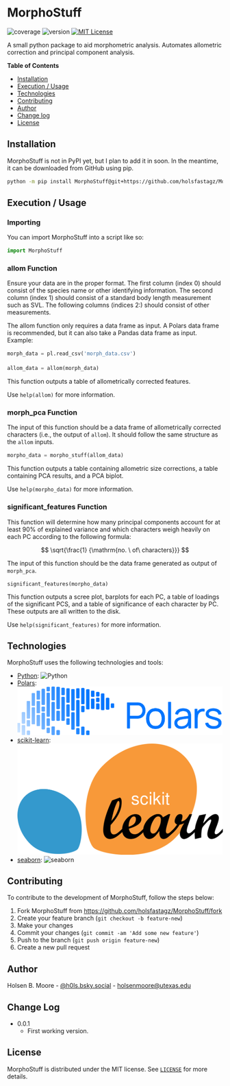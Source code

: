 # MorphoStuff

![coverage](https://img.shields.io/badge/coverage-70%25-yellowgreen)
![version](https://img.shields.io/badge/version-0.0.1-blue)
[![MIT License](https://img.shields.io/badge/License-MIT-green.svg)](https://choosealicense.com/licenses/mit/)

A small python package to aid morphometric analysis. Automates allometric
correction and principal component analysis.

**Table of Contents**
- [Installation](#installation)
- [Execution / Usage](#execution--usage)
- [Technologies](#technologies)
- [Contributing](#contributing)
- [Author](#author)
- [Change log](#change-log)
- [License](#license)

## Installation

MorphoStuff is not in PyPI yet, but I plan to add it in soon. In the meantime,
it can be downloaded from GitHub using pip.

```sh
python -m pip install MorphoStuff@git+https://github.com/holsfastagz/MorphoStuff.git
```

## Execution / Usage

### Importing

You can import MorphoStuff into a script like so:

```python
import MorphoStuff
```

### allom Function

Ensure your data are in the proper format. The first column (index 0)
should consist of the species name or other identifying information. The
second column (index 1) should consist of a standard body length measurement
such as SVL. The following columns (indices 2:) should consist of other
measurements. 

The allom function only requires a data frame as input. A Polars data frame
is recommended, but it can also take a Pandas data frame as input. Example:

```python
morph_data = pl.read_csv('morph_data.csv')

allom_data = allom(morph_data)
```

This function outputs a table of allometrically corrected features.

Use `help(allom)` for more information.

### morph_pca Function

The input of this function should be a data frame of allometrically corrected
characters (i.e., the output of `allom`). It should follow the same structure
as the `allom` inputs.

```python
morpho_data = morpho_stuff(allom_data)
```

This function outputs a table containing allometric size corrections, a table
containing PCA results, and a PCA biplot.

Use `help(morpho_data)` for more information.

### significant_features Function

This function will determine how many principal components account for at least
90% of explained variance and which characters weigh heavily on each PC
according to the following formula:

$$
\sqrt{\frac{1} {\mathrm{no. \ of\ characters}}}
$$

The input of this function should be the data frame generated as output of
`morph_pca`. 

```
significant_features(morpho_data)
```

This function outputs a scree plot, barplots for each PC, a table of loadings
of the significant PCS, and a table of significance of each character by PC.
These outputs are all written to the disk.

Use `help(significant_features)` for more information.

## Technologies

MorphoStuff uses the following technologies and tools:

- [Python](https://www.python.org/): ![Python](https://img.shields.io/badge/python-3670A0?style=for-the-badge&logo=python&logoColor=ffdd54)
- [Polars](https://pola.rs/): ![Polars](https://github.com/pola-rs/polars-static/blob/master/logos/polars_logo_blue_text.svg)
- [scikit-learn](https://scikit-learn.org/stable/): ![scikit-learn](https://github.com/scikit-learn/scikit-learn/blob/main/doc/logos/1280px-scikit-learn-logo.png)
- [seaborn](https://seaborn.pydata.org/): ![seaborn](https://seaborn.pydata.org/_images/logo-wide-lightbg.svg)

## Contributing

To contribute to the development of MorphoStuff, follow the steps below:

1. Fork MorphoStuff from <https://github.com/holsfastagz/MorphoStuff/fork>
2. Create your feature branch (`git checkout -b feature-new`)
3. Make your changes
4. Commit your changes (`git commit -am 'Add some new feature'`)
5. Push to the branch (`git push origin feature-new`)
6. Create a new pull request

## Author

Holsen B. Moore - [@h0ls.bsky.social](https://bsky.app/profile/h0ls.bsky.social) - holsenmoore@utexas.edu

## Change Log 

- 0.0.1
    - First working version.

## License

MorphoStuff is distributed under the MIT license. See [`LICENSE`](LICENSE) for more details.